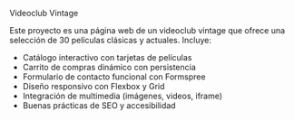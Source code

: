 Videoclub Vintage

Este proyecto es una página web de un videoclub vintage que ofrece una selección de 30 películas clásicas y actuales. Incluye:

- Catálogo interactivo con tarjetas de películas
- Carrito de compras dinámico con persistencia
- Formulario de contacto funcional con Formspree
- Diseño responsivo con Flexbox y Grid
- Integración de multimedia (imágenes, videos, iframe)
- Buenas prácticas de SEO y accesibilidad

